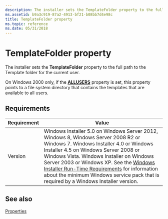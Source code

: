 ```yaml
---
description: The installer sets the TemplateFolder property to the full path to the Template folder for the current user.
ms.assetid: b9a3c919-87a2-4913-bf21-b08bb7d4e98c
title: TemplateFolder property
ms.topic: reference
ms.date: 05/31/2018
---
```


# TemplateFolder property

The installer sets the **TemplateFolder** property to the full path to the Template folder for the current user.

On Windows 2000 only, if the [**ALLUSERS**](allusers.md) property is set, this property points to a file system directory that contains the templates that are available to all users.

## Requirements



| Requirement | Value |
|--------------------|--------------------------------------------------------------------------------------------------------------------------------------------------------------------------------------------------------------------------------------------------------------------------------------------------------------------------------------------------------------------------------------------------------------------------------------------------|
| Version<br/> | Windows Installer 5.0 on Windows Server 2012, Windows 8, Windows Server 2008 R2 or Windows 7. Windows Installer 4.0 or Windows Installer 4.5 on Windows Server 2008 or Windows Vista. Windows Installer on Windows Server 2003 or Windows XP. See the [Windows Installer Run-Time Requirements](windows-installer-portal.md) for information about the minimum Windows service pack that is required by a Windows Installer version.<br/> |



## See also

<dl> <dt>

[Properties](properties.md)
</dt> </dl>

 

 




